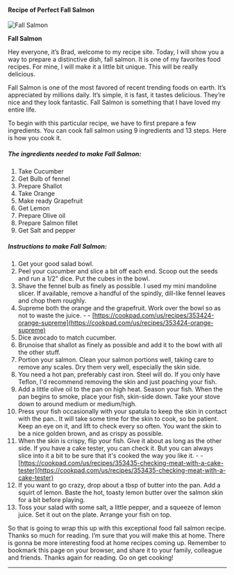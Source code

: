             

#### Recipe of Perfect Fall Salmon

![Fall Salmon](https://img-global.cpcdn.com/recipes/5884913057792000/751x532cq70/fall-salmon-recipe-main-photo.jpg)

**Fall Salmon**

Hey everyone, it’s Brad, welcome to my recipe site. Today, I will show you a way to prepare a distinctive dish, fall salmon. It is one of my favorites food recipes. For mine, I will make it a little bit unique. This will be really delicious.

Fall Salmon is one of the most favored of recent trending foods on earth. It’s appreciated by millions daily. It’s simple, it is fast, it tastes delicious. They’re nice and they look fantastic. Fall Salmon is something that I have loved my entire life.

To begin with this particular recipe, we have to first prepare a few ingredients. You can cook fall salmon using 9 ingredients and 13 steps. Here is how you cook it.

##### The ingredients needed to make Fall Salmon:

1.  Take Cucumber
2.  Get Bulb of fennel
3.  Prepare Shallot
4.  Take Orange
5.  Make ready Grapefruit
6.  Get Lemon
7.  Prepare Olive oil
8.  Prepare Salmon fillet
9.  Get Salt and pepper

##### Instructions to make Fall Salmon:

1.  Get your good salad bowl.
2.  Peel your cucumber and slice a bit off each end. Scoop out the seeds and run a 1/2" dice. Put the cubes in the bowl.
3.  Shave the fennel bulb as finely as possible. I used my mini mandoline slicer. If available, remove a handful of the spindly, dill-like fennel leaves and chop them roughly.
4.  Supreme both the orange and the grapefruit. Work over the bowl so as not to waste the juice. - - [https://cookpad.com/us/recipes/353424-orange-supreme](https://cookpad.com/us/recipes/353424-orange-supreme)
5.  Dice avocado to match cucumber.
6.  Brunoise that shallot as finely as possible and add it to the bowl with all the other stuff.
7.  Portion your salmon. Clean your salmon portions well, taking care to remove any scales. Dry them very well, especially the skin side.
8.  You need a hot pan, preferably cast iron. Steel will do. If you only have Teflon, I'd recommend removing the skin and just poaching your fish.
9.  Add a little olive oil to the pan on high heat. Season your fish. When the pan begins to smoke, place your fish, skin-side down. Take your stove down to around medium or medium/high.
10.  Press your fish occasionally with your spatula to keep the skin in contact with the pan.. It will take some time for the skin to cook, so be patient. Keep an eye on it, and lift to check every so often. You want the skin to be a nice golden brown, and as crispy as possible.
11.  When the skin is crispy, flip your fish. Give it about as long as the other side. If you have a cake tester, you can check it. But you can always slice into it a bit to be sure that it's cooked the way you like it. - - [https://cookpad.com/us/recipes/353435-checking-meat-with-a-cake-tester](https://cookpad.com/us/recipes/353435-checking-meat-with-a-cake-tester)
12.  If you want to go crazy, drop about a tbsp of butter into the pan. Add a squirt of lemon. Baste the hot, toasty lemon butter over the salmon skin for a bit before playing.
13.  Toss your salad with some salt, a little pepper, and a squeeze of lemon juice. Set it out on the plate. Arrange your fish on top.

So that is going to wrap this up with this exceptional food fall salmon recipe. Thanks so much for reading. I’m sure that you will make this at home. There is gonna be more interesting food at home recipes coming up. Remember to bookmark this page on your browser, and share it to your family, colleague and friends. Thanks again for reading. Go on get cooking!

* * *